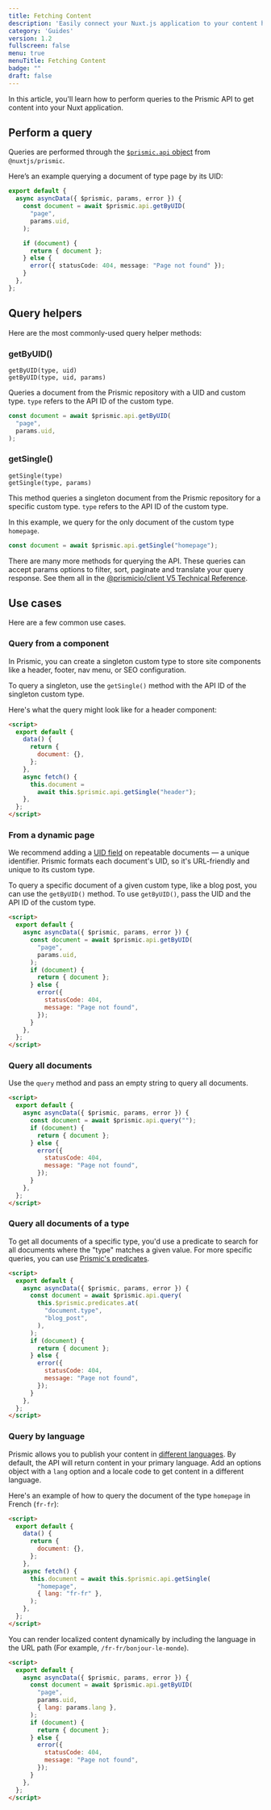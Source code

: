 ```yaml
---
title: Fetching Content
description: 'Easily connect your Nuxt.js application to your content hosted on Prismic'
category: 'Guides'
version: 1.2
fullscreen: false
menu: true
menuTitle: Fetching Content
badge: ""
draft: false
---
```


In this article, you'll learn how to perform queries to the Prismic API to get content into your Nuxt application.

## Perform a query

Queries are performed through the [`$prismic.api` object](/prismic-object) from `@nuxtjs/prismic`.

Here’s an example querying a document of type page by its UID:

```ts [pages/_uid.vue]
export default {
  async asyncData({ $prismic, params, error }) {
    const document = await $prismic.api.getByUID(
      "page",
      params.uid,
    );

    if (document) {
      return { document };
    } else {
      error({ statusCode: 404, message: "Page not found" });
    }
  },
};
```

## Query helpers

Here are the most commonly-used query helper methods:

### getByUID()

```
getByUID(type, uid)
getByUID(type, uid, params)
```

Queries a document from the Prismic repository with a UID and custom type. `type` refers to the API ID of the custom type.

```ts
const document = await $prismic.api.getByUID(
  "page",
  params.uid,
);
```

### getSingle()

```
getSingle(type)
getSingle(type, params)
```

This method queries a singleton document from the Prismic repository for a specific custom type. `type` refers to the API ID of the custom type.

In this example, we query for the only document of the custom type `homepage`.

```ts
const document = await $prismic.api.getSingle("homepage");
```

<d-alert type="info">

There are many more methods for querying the API. These queries can accept params options to filter, sort, paginate and translate your query response. See them all in the [@prismicio/client V5 Technical Reference](https://prismic.io/docs/technical-reference/prismicio-client?version=v5#query-helpers).

</d-alert>

## Use cases

Here are a few common use cases.

### Query from a component

In Prismic, you can create a singleton custom type to store site components like a header, footer, nav menu, or SEO configuration.

To query a singleton, use the `getSingle()` method with the API ID of the singleton custom type.

Here's what the query might look like for a header component:

```html [components/header.vue]
<script>
  export default {
    data() {
      return {
        document: {},
      };
    },
    async fetch() {
      this.document =
        await this.$prismic.api.getSingle("header");
    },
  };
</script>
```

### From a dynamic page

We recommend adding a [UID field](https://prismic.io/docs/field#uid) on repeatable documents — a unique identifier. Prismic formats each document's UID, so it's URL-friendly and unique to its custom type.

To query a specific document of a given custom type, like a blog post, you can use the `getByUID()` method. To use `getByUID()`, pass the UID and the API ID of the custom type.

```html [pages/_uid.vue]
<script>
  export default {
    async asyncData({ $prismic, params, error }) {
      const document = await $prismic.api.getByUID(
        "page",
        params.uid,
      );
      if (document) {
        return { document };
      } else {
        error({
          statusCode: 404,
          message: "Page not found",
        });
      }
    },
  };
</script>
```

### Query all documents

Use the `query` method and pass an empty string to query all documents.

```html [pages/index.vue]
<script>
  export default {
    async asyncData({ $prismic, params, error }) {
      const document = await $prismic.api.query("");
      if (document) {
        return { document };
      } else {
        error({
          statusCode: 404,
          message: "Page not found",
        });
      }
    },
  };
</script>
```

### Query all documents of a type

To get all documents of a specific type, you'd use a predicate to search for all documents where the "type" matches a given value. For more specific queries, you can use [Prismic's predicates](https://prismic.io/docs/technical-reference/prismicio-client/v5#predicates).

```html [pages/index.vue]
<script>
  export default {
    async asyncData({ $prismic, params, error }) {
      const document = await $prismic.api.query(
        this.$prismic.predicates.at(
          "document.type",
          "blog_post",
        ),
      );
      if (document) {
        return { document };
      } else {
        error({
          statusCode: 404,
          message: "Page not found",
        });
      }
    },
  };
</script>
```

### Query by language

Prismic allows you to publish your content in [different languages](https://prismic.io/docs/languages-locales#add-custom-locales). By default, the API will return content in your primary language. Add an options object with a `lang` option and a locale code to get content in a different language.

Here's an example of how to query the document of the type `homepage` in French (`fr-fr`):

```html [pages/index.vue]
<script>
  export default {
    data() {
      return {
        document: {},
      };
    },
    async fetch() {
      this.document = await this.$prismic.api.getSingle(
        "homepage",
        { lang: "fr-fr" },
      );
    },
  };
</script>
```

You can render localized content dynamically by including the language in the URL path (For example, `/fr-fr/bonjour-le-monde`).

```html [pages/lang/_uid.vue]
<script>
  export default {
    async asyncData({ $prismic, params, error }) {
      const document = await $prismic.api.getByUID(
        "page",
        params.uid,
        { lang: params.lang },
      );
      if (document) {
        return { document };
      } else {
        error({
          statusCode: 404,
          message: "Page not found",
        });
      }
    },
  };
</script>
```
